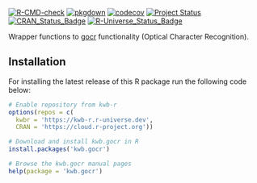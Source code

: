 [![R-CMD-check](https://github.com/KWB-R/kwb.gocr/workflows/R-CMD-check/badge.svg)](https://github.com/KWB-R/kwb.gocr/actions?query=workflow%3AR-CMD-check)
[![pkgdown](https://github.com/KWB-R/kwb.gocr/workflows/pkgdown/badge.svg)](https://github.com/KWB-R/kwb.gocr/actions?query=workflow%3Apkgdown)
[![codecov](https://codecov.io/github/KWB-R/kwb.gocr/branch/main/graphs/badge.svg)](https://codecov.io/github/KWB-R/kwb.gocr)
[![Project Status](https://img.shields.io/badge/lifecycle-experimental-orange.svg)](https://www.tidyverse.org/lifecycle/#experimental)
[![CRAN_Status_Badge](https://www.r-pkg.org/badges/version/kwb.gocr)]()
[![R-Universe_Status_Badge](https://kwb-r.r-universe.dev/badges/kwb.gocr)](https://kwb-r.r-universe.dev/)

Wrapper functions to [gocr](http://jocr.sourceforge.net/) functionality (Optical 
Character Recognition).

## Installation

For installing the latest release of this R package run the following code below:

```r
# Enable repository from kwb-r
options(repos = c(
  kwbr = 'https://kwb-r.r-universe.dev',
  CRAN = 'https://cloud.r-project.org'))

# Download and install kwb.gocr in R
install.packages('kwb.gocr')

# Browse the kwb.gocr manual pages
help(package = 'kwb.gocr')

```